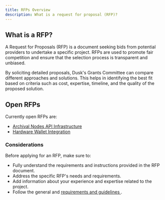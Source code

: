 ```yaml
---
title: RFPs Overview
description: What is a request for proposal (RFP)?
---
```


## What is a RFP?
A Request for Proposals (RFP) is a document seeking bids from potential providers to undertake a specific project. RFPs are used to promote fair competition and ensure that the selection process is transparent and unbiased.

By soliciting detailed proposals, Dusk's Grants Committee can compare different approaches and solutions. This helps in identifying the best fit based on criteria such as cost, expertise, timeline, and the quality of the proposed solution.

## Open RFPs

Currently open RFPs are:
- [Archival Nodes API Infrastructure](./rfps/archival-node)
- [Hardware Wallet Integration](./rfps/hardware-wallet)

### Considerations

Before applying for an RFP, make sure to:
- Fully understand the requirements and instructions provided in the RFP document.
- Address the specific RFP's needs and requirements.
- Add information about your experience and expertise related to the project.
- Follow the general and <a href="http://docs.dusk.network/grants/#selection-process" target="_blank"> requirements and guidelines </a>.

